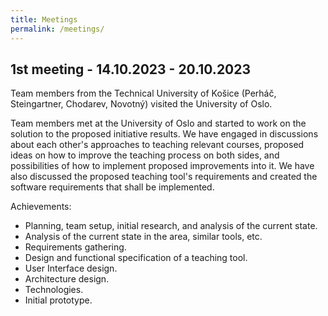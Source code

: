 ```yaml
---
title: Meetings
permalink: /meetings/
---
```


## 1st meeting - 14.10.2023 - 20.10.2023 

Team members from the Technical University of Košice (Perháč, Steingartner, Chodarev, Novotný) visited the University of Oslo.

Team members met at the University of Oslo and started to work on the solution to the proposed initiative results. We have engaged in discussions about each other's approaches to teaching relevant courses, proposed ideas on how to improve the teaching process on both sides, and possibilities of how to implement proposed improvements into it. We have also discussed the proposed teaching tool's requirements and created the software requirements that shall be implemented. 

Achievements: 

-	Planning, team setup, initial research, and analysis of the current state. 
-	Analysis of the current state in the area, similar tools, etc. 
-	Requirements gathering.
-	Design and functional specification of a teaching tool.
-	User Interface design.
-	Architecture design.
-	Technologies.
-	Initial prototype.


